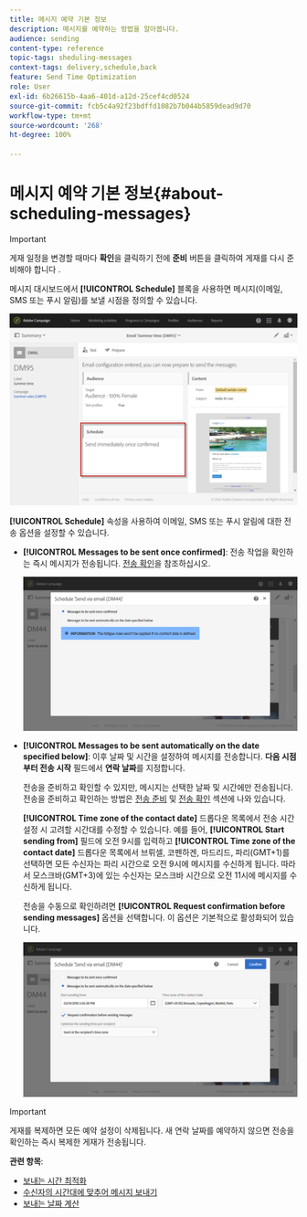 ```yaml
---
title: 메시지 예약 기본 정보
description: 메시지를 예약하는 방법을 알아봅니다.
audience: sending
content-type: reference
topic-tags: sheduling-messages
context-tags: delivery,schedule,back
feature: Send Time Optimization
role: User
exl-id: 6b26615b-4aa6-401d-a12d-25cef4cd0524
source-git-commit: fcb5c4a92f23bdffd1082b7b044b5859dead9d70
workflow-type: tm+mt
source-wordcount: '268'
ht-degree: 100%

---
```


# 메시지 예약 기본 정보{#about-scheduling-messages}

>[!IMPORTANT]
>
>게재 일정을 변경할 때마다 **확인**&#x200B;을 클릭하기 전에 **준비** 버튼을 클릭하여 게재를 다시 준비해야 합니다 .

메시지 대시보드에서 **[!UICONTROL Schedule]** 블록을 사용하면 메시지(이메일, SMS 또는 푸시 알림)를 보낼 시점을 정의할 수 있습니다.

![](assets/delivery_dashboard.png)

**[!UICONTROL Schedule]** 속성을 사용하여 이메일, SMS 또는 푸시 알림에 대한 전송 옵션을 설정할 수 있습니다.

* **[!UICONTROL Messages to be sent once confirmed]**: 전송 작업을 확인하는 즉시 메시지가 전송됩니다. [전송 확인](../../sending/using/confirming-the-send.md)을 참조하십시오.

   ![](assets/delivery_planning_1.png)

* **[!UICONTROL Messages to be sent automatically on the date specified below]**: 이후 날짜 및 시간을 설정하여 메시지를 전송합니다. **다음 시점부터 전송 시작** 필드에서 **연락 날짜**&#x200B;를 지정합니다.

   전송을 준비하고 확인할 수 있지만, 메시지는 선택한 날짜 및 시간에만 전송됩니다. 전송을 준비하고 확인하는 방법은 [전송 준비](../../sending/using/preparing-the-send.md) 및 [전송 확인](../../sending/using/confirming-the-send.md) 섹션에 나와 있습니다.

   **[!UICONTROL Time zone of the contact date]** 드롭다운 목록에서 전송 시간 설정 시 고려할 시간대를 수정할 수 있습니다. 예를 들어, **[!UICONTROL Start sending from]** 필드에 오전 9시를 입력하고 **[!UICONTROL Time zone of the contact date]** 드롭다운 목록에서 브뤼셀, 코펜하겐, 마드리드, 파리(GMT+1)를 선택하면 모든 수신자는 파리 시간으로 오전 9시에 메시지를 수신하게 됩니다. 따라서 모스크바(GMT+3)에 있는 수신자는 모스크바 시간으로 오전 11시에 메시지를 수신하게 됩니다.

   전송을 수동으로 확인하려면 **[!UICONTROL Request confirmation before sending messages]** 옵션을 선택합니다. 이 옵션은 기본적으로 활성화되어 있습니다.

   ![](assets/delivery_planning.png)

>[!IMPORTANT]
>
>게재를 복제하면 모든 예약 설정이 삭제됩니다. 새 연락 날짜를 예약하지 않으면 전송을 확인하는 즉시 복제한 게재가 전송됩니다.

**관련 항목**:

* [보내는 시간 최적화](../../sending/using/optimizing-the-sending-time.md)
* [수신자의 시간대에 맞추어 메시지 보내기](../../sending/using/sending-messages-at-the-recipient-s-time-zone.md)
* [보내는 날짜 계산](../../sending/using/computing-the-sending-date.md)

